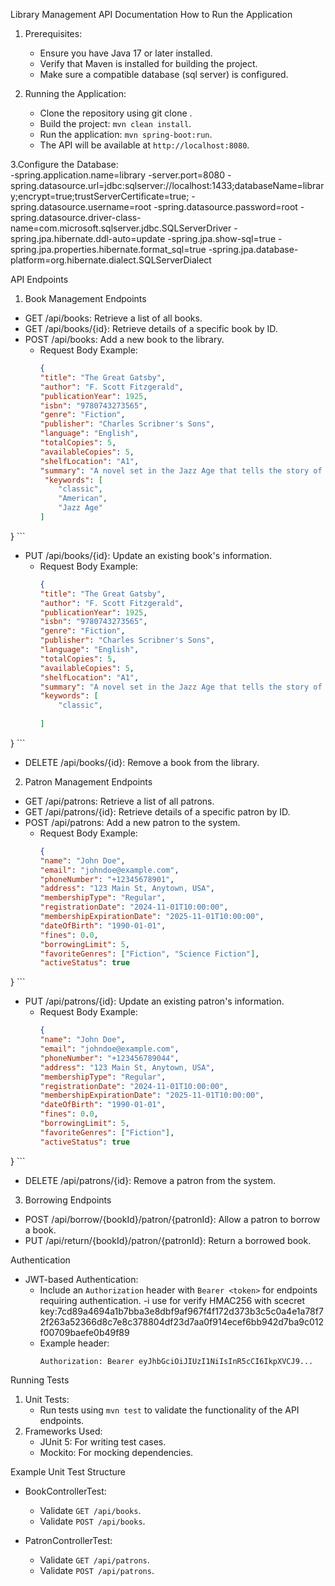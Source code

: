 Library Management API Documentation
How to Run the Application

1. Prerequisites:
   - Ensure you have Java 17 or later installed.
   - Verify that Maven is installed for building the project.
   - Make sure a compatible database (sql server) is configured.

2. Running the Application:
   - Clone the repository using git clone <repository-url>.
   - Build the project: `mvn clean install`.
   - Run the application: `mvn spring-boot:run`.
   - The API will be available at `http://localhost:8080`.
  
3.Configure the Database:                                                                                                                                              
    -spring.application.name=library
    -server.port=8080
    -spring.datasource.url=jdbc:sqlserver://localhost:1433;databaseName=library;encrypt=true;trustServerCertificate=true;
    -spring.datasource.username=root
    -spring.datasource.password=root
    -spring.datasource.driver-class-name=com.microsoft.sqlserver.jdbc.SQLServerDriver
    -spring.jpa.hibernate.ddl-auto=update
    -spring.jpa.show-sql=true
    -spring.jpa.properties.hibernate.format_sql=true
    -spring.jpa.database-platform=org.hibernate.dialect.SQLServerDialect

API Endpoints

1. Book Management Endpoints
- GET /api/books: Retrieve a list of all books.
- GET /api/books/{id}: Retrieve details of a specific book by ID.
- POST /api/books: Add a new book to the library.
  - Request Body Example:
    ```json
    {
    "title": "The Great Gatsby",
    "author": "F. Scott Fitzgerald",
    "publicationYear": 1925,
    "isbn": "9780743273565",
    "genre": "Fiction",
    "publisher": "Charles Scribner's Sons",
    "language": "English",
    "totalCopies": 5,
    "availableCopies": 5,
    "shelfLocation": "A1",
    "summary": "A novel set in the Jazz Age that tells the story of Jay Gatsby and his unrequited love for Daisy Buchanan.",
     "keywords": [
        "classic",
        "American",
        "Jazz Age"
    ]
}
    ```
- PUT /api/books/{id}: Update an existing book's information.
  - Request Body Example:
    ```json
    {
    "title": "The Great Gatsby",
    "author": "F. Scott Fitzgerald",
    "publicationYear": 1925,
    "isbn": "9780743273565",
    "genre": "Fiction",
    "publisher": "Charles Scribner's Sons",
    "language": "English",
    "totalCopies": 5,
    "availableCopies": 5,
    "shelfLocation": "A1",
    "summary": "A novel set in the Jazz Age that tells the story of Jay Gatsby and his unrequited love for Daisy Buchanan.",
    "keywords": [
        "classic",
       
    ]
}
    ```
- DELETE /api/books/{id}: Remove a book from the library.

 2. Patron Management Endpoints
- GET /api/patrons: Retrieve a list of all patrons.
- GET /api/patrons/{id}: Retrieve details of a specific patron by ID.
- POST /api/patrons: Add a new patron to the system.
  - Request Body Example:
    ```json
    {
    "name": "John Doe",
    "email": "johndoe@example.com",
    "phoneNumber": "+12345678901",
    "address": "123 Main St, Anytown, USA",
    "membershipType": "Regular",
    "registrationDate": "2024-11-01T10:00:00",
    "membershipExpirationDate": "2025-11-01T10:00:00",
    "dateOfBirth": "1990-01-01",
    "fines": 0.0,
    "borrowingLimit": 5,
    "favoriteGenres": ["Fiction", "Science Fiction"],
    "activeStatus": true
}
    ```
- PUT /api/patrons/{id}: Update an existing patron's information.
  - Request Body Example:
    ```json
    {
    "name": "John Doe",
    "email": "johndoe@example.com",
    "phoneNumber": "+123456789044",
    "address": "123 Main St, Anytown, USA",
    "membershipType": "Regular",
    "registrationDate": "2024-11-01T10:00:00",
    "membershipExpirationDate": "2025-11-01T10:00:00",
    "dateOfBirth": "1990-01-01",
    "fines": 0.0,
    "borrowingLimit": 5,
    "favoriteGenres": ["Fiction"],
    "activeStatus": true
}
    ```
- DELETE /api/patrons/{id}: Remove a patron from the system.

 3. Borrowing Endpoints
- POST /api/borrow/{bookId}/patron/{patronId}: Allow a patron to borrow a book.
- PUT /api/return/{bookId}/patron/{patronId}: Return a borrowed book.

 Authentication 
- JWT-based Authentication:
  - Include an `Authorization` header with `Bearer <token>` for endpoints requiring authentication.
  -i use  for verify HMAC256  with scecret key:7cd89a4694a1b7bba3e8dbf9af967f4f172d373b3c5c0a4e1a78f72f263a52366d8c7e8c378804df23d7aa0f914ecef6bb942d7ba9c012f00709baefe0b49f89
  - Example header:
    ```
    Authorization: Bearer eyJhbGciOiJIUzI1NiIsInR5cCI6IkpXVCJ9...
    ```
  
 Running Tests
1. Unit Tests:
   - Run tests using `mvn test` to validate the functionality of the API endpoints.
2. Frameworks Used:
   - JUnit 5: For writing test cases.
   - Mockito: For mocking dependencies.

 Example Unit Test Structure
- BookControllerTest:
  - Validate `GET /api/books`.
  - Validate `POST /api/books`.

- PatronControllerTest:
  - Validate `GET /api/patrons`.
  - Validate `POST /api/patrons`.
